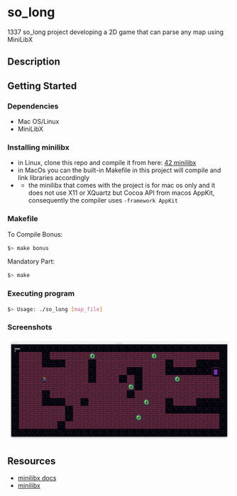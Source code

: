 # so_long
1337 so_long project developing a 2D game that can parse any map using MiniLibX

## Description



## Getting Started

### Dependencies

* Mac OS/Linux
* MiniLibX

### Installing minilibx

* in Linux, clone this repo and compile it from here: [42 minilibx](https://github.com/42Paris/minilibx-linux)
* in MacOs you can the built-in Makefile in this project will compile and link libraries accordingly
* * the minilibx that comes with the project is for mac os only and it does not use X11 or XQuartz but Cocoa API from macos AppKit, consequently the compiler uses ```-framework AppKit```

### Makefile
To Compile Bonus:
```bash
$> make bonus
```
Mandatory Part:
```bash
$> make
```
### Executing program

```bash
$> Usage: ./so_long [map_file]
```
### Screenshots
![img](textures/s.png)
## Resources

* [minilibx docs](https://harm-smits.github.io/42docs/libs/minilibx)
* [minilibx](https://qst0.github.io/ft_libgfx/man_mlx.html)

